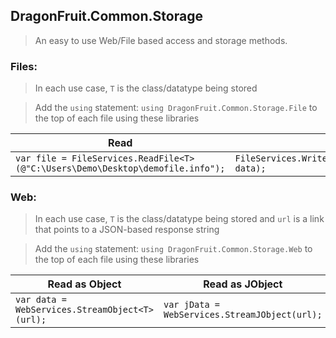 ﻿## DragonFruit.Common.Storage
> An easy to use Web/File based access and storage methods.

### Files:
> In each use case, `T` is the class/datatype being stored

> Add the `using` statement: `using DragonFruit.Common.Storage.File` to the top of each file using these libraries

|Read|Write|
|--|--|
|`var file = FileServices.ReadFile<T>(@"C:\Users\Demo\Desktop\demofile.info");`|`FileServices.WriteFile(@"C:\Users\Demo\Desktop\demofile.info", data);`|

### Web:
> In each use case, `T` is the class/datatype being stored and `url` is a link that points to a JSON-based response string

> Add the `using` statement: `using DragonFruit.Common.Storage.Web` to the top of each file using these libraries

|Read as Object|Read as JObject| 
|--|--|
|`var data = WebServices.StreamObject<T>(url);`|`var jData = WebServices.StreamJObject(url);`|